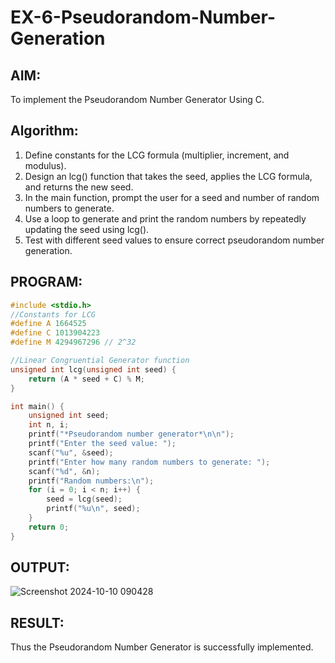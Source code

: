 # EX-6-Pseudorandom-Number-Generation
## AIM:
To implement the Pseudorandom Number Generator Using C.
## Algorithm:
1.  Define constants for the LCG formula (multiplier, increment, and modulus).
2.  Design an lcg() function that takes the seed, applies the LCG formula, and returns the new seed.
3.  In the main function, prompt the user for a seed and number of random numbers to generate.
4.  Use a loop to generate and print the random numbers by repeatedly updating the seed using lcg().
5.  Test with different seed values to ensure correct pseudorandom number generation.
## PROGRAM:
```c
#include <stdio.h>
//Constants for LCG
#define A 1664525
#define C 1013904223
#define M 4294967296 // 2^32

//Linear Congruential Generator function
unsigned int lcg(unsigned int seed) {
    return (A * seed + C) % M;
}

int main() {
    unsigned int seed;
    int n, i;
    printf("*Pseudorandom number generator*\n\n");
    printf("Enter the seed value: ");
    scanf("%u", &seed);
    printf("Enter how many random numbers to generate: ");
    scanf("%d", &n);
    printf("Random numbers:\n");
    for (i = 0; i < n; i++) {
        seed = lcg(seed);
        printf("%u\n", seed);
    }
    return 0;
}
```
## OUTPUT:
![Screenshot 2024-10-10 090428](https://github.com/user-attachments/assets/477d2036-35eb-41f3-bf3d-4dce331e710f)

## RESULT:
Thus the Pseudorandom Number Generator is successfully implemented.
